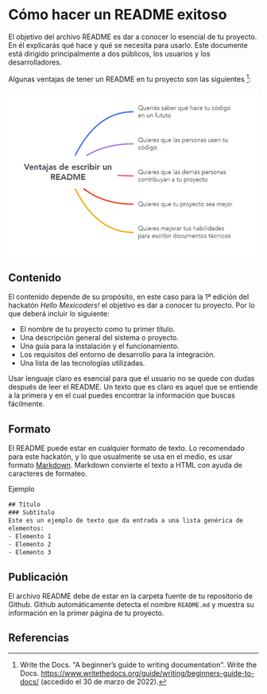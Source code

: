 # Cómo hacer un README exitoso

El objetivo del archivo README es dar a conocer lo esencial de tu proyecto. En él explicarás qué hace y qué se necesita para usarlo. Este documente está dirigido principalmente a dos públicos, los usuarios y los desarrolladores.

Algunas ventajas de tener un README en tu proyecto son las siguientes [^1]:

![Mapa Mental ventajas README](img/mapa.jpeg)

## Contenido

El contenido depende de su propósito, en este caso para la 1ª edición del hackatón *Hello Mexicoders!* el objetivo es dar a conocer tu proyecto. Por lo que deberá incluir lo siguiente:

-	El nombre de tu proyecto como tu primer título.
-	Una descripción general del sistema o proyecto.
-	Una guía para la instalación y el funcionamiento.
-	Los requisitos del entorno de desarrollo para la integración.
-	Una lista de las tecnologías utilizadas.


Usar lenguaje claro es esencial para que el usuario no se quede con dudas después de leer el README. Un texto que es claro es aquel que se entiende a la primera y en el cual puedes encontrar la información que buscas fácilmente. 

## Formato

El README puede estar en cualquier formato de texto. Lo recomendado para este hackatón, y lo que usualmente se usa en el medio, es usar formato [Markdown](https://www.ionos.mx/digitalguide/paginas-web/desarrollo-web/tutorial-de-markdown/). Markdown convierte el texto a HTML con ayuda de caracteres de formateo. 

Ejemplo

```
## Título
### Subtítulo
Este es un ejemplo de texto que da entrada a una lista genérica de elementos:
- Elemento 1
- Elemento 2
- Elemento 3  
```

## Publicación

El archivo README debe de estar en la carpeta fuente de tu repositorio de Github. Github automáticamente detecta el nombre `README.md` y muestra su información en la primer página de tu proyecto.

## Referencias

[^1]: Write the Docs. "A beginner’s guide to writing documentation". Write the Docs. https://www.writethedocs.org/guide/writing/beginners-guide-to-docs/ (accedido el 30 de marzo de 2022).